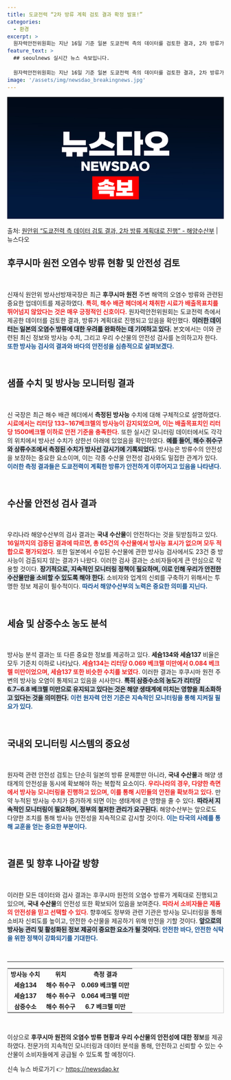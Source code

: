 ```yaml
---
title: 도쿄전력 “2차 방류 계획 검토 결과 확정 발표!”
categories:
  - 환경
excerpt: >
  원자력안전위원회는 지난 16일 기준 일본 도쿄전력 측의 데이터를 검토한 결과, 2차 방류가 계획대로 이뤄지고…
feature_text: >
  ## seoulnews 실시간 뉴스 속보입니다.

  원자력안전위원회는 지난 16일 기준 일본 도쿄전력 측의 데이터를 검토한 결과, 2차 방류가 계획대로 이뤄지고…
image: '/assets/img/newsdao_breakingnews.jpg'
---
```


![뉴스다오 속보](/assets/img/newsdao_breakingnews.jpg)

<p>출처: <a href="https://newsdao.kr/2187" rel="dofollow">원안위 “도쿄전력 측 데이터 검토 결과, 2차 방류 계획대로 진행” - 해양수산부</a> | 뉴스다오</p>

<h2 data-ke-size="size26">후쿠시마 원전 오염수 방류 현황 및 안전성 검토</h2>

<p data-ke-size="size16">&nbsp;</p>

신재식 원안위 방사선방재국장은 최근 **후쿠시마 원전** 주변 해역의 오염수 방류와 관련된 중요한 업데이트를 제공하였다. <b><span style="color: #ee2323;">특히, 해수 배관 헤더에서 채취한 시료가 배출목표치를 뛰어넘지 않았다는 것은 매우 긍정적인 신호이다.</span></b> 원자력안전위원회는 도쿄전력 측에서 제공한 데이터를 검토한 결과, 방류가 계획대로 진행되고 있음을 확인했다. <b><span style="background-color: #21538527;">이러한 데이터는 일본의 오염수 방류에 대한 우려를 완화하는 데 기여하고 있다.</span></b> 본文에서는 이와 관련된 최신 정보와 방사능 수치, 그리고 우리 수산물의 안전성 검사를 논의하고자 한다. <b><span style="color: #1a5490;">또한 방사능 검사의 결과와 바다의 안전성을 심층적으로 살펴보겠다.</span></b>

<p data-ke-size="size16">&nbsp;</p>

<h2 data-ke-size="size26">샘플 수치 및 방사능 모니터링 결과</h2>

<p data-ke-size="size16">&nbsp;</p>

신 국장은 최근 해수 배관 헤더에서 <b>측정된 방사능</b> 수치에 대해 구체적으로 설명하였다. <b><span style="color: #ee2323;">시료에서는 리터당 133~167베크렐의 방사능이 감지되었으며, 이는 배출목표치인 리터당 1500베크렐 이하로 안전 기준을 충족한다.</span></b> 또한 실시간 모니터링 데이터에서도 각각의 위치에서 방사선 수치가 상한선 아래에 있었음을 확인하였다. <b><span style="background-color: #21538527;">예를 들어, 해수 취수구와 상류수조에서 측정된 수치가 방사선 감시기에 기록되었다.</span></b> 방사능은 방류수의 안전성을 보장하는 중요한 요소이며, 이는 각종 수산물 안전성 검사와도 밀접한 관계가 있다. <b><span style="color: #1a5490;">이러한 측정 결과들은 도쿄전력이 계획한 방류가 안전하게 이루어지고 있음을 나타낸다.</span></b>

<p data-ke-size="size16">&nbsp;</p>

<h2 data-ke-size="size26">수산물 안전성 검사 결과</h2>

<p data-ke-size="size16">&nbsp;</p>

우리나라 해양수산부의 검사 결과는 <b>국내 수산물</b>이 안전하다는 것을 뒷받침하고 있다. <b><span style="color: #ee2323;">16일까지의 검증된 결과에 따르면, 총 65건의 수산물에서 방사능 표시가 없으며 모두 적합으로 평가되었다.</span></b> 또한 일본에서 수입된 수산물에 관한 방사능 검사에서도 23건 중 방사능이 검출되지 않는 결과가 나왔다. 이러한 검사 결과는 소비자들에게 큰 안심으로 작용할 것이다. <b><span style="background-color: #21538527;">장기적으로, 지속적인 모니터링 정책이 필요하며, 이로 인해 우리가 안전한 수산물만을 소비할 수 있도록 해야 한다.</span></b> 소비자와 업계의 신뢰를 구축하기 위해서는 투명한 정보 제공이 필수적이다. <b><span style="color: #1a5490;">따라서 해양수산부의 노력은 중요한 의미를 지닌다.</span></b>

<p data-ke-size="size16">&nbsp;</p>

<h2 data-ke-size="size26">세슘 및 삼중수소 농도 분석</h2>

<p data-ke-size="size16">&nbsp;</p>

방사능 분석 결과는 또 다른 중요한 정보를 제공하고 있다. <b>세슘134와 세슘137</b> 비율은 모두 기준치 이하로 나타났다. <b><span style="color: #ee2323;">세슘134는 리터당 0.069 베크렐 미만에서 0.084 베크렐 미만이었으며, 세슘137 또한 비슷한 수치를 보였다.</span></b> 이러한 결과는 후쿠시마 원전 주변의 방사능 오염이 통제되고 있음을 시사한다. <b><span style="background-color: #21538527;">특히 삼중수소의 농도가 리터당 6.7~6.8 베크렐 미만으로 유지되고 있다는 것은 해양 생태계에 미치는 영향을 최소화하고 있다는 것을 의미한다.</span></b> <b><span style="color: #1a5490;">이런 원자력 안전 기준은 지속적인 모니터링을 통해 지켜질 필요가 있다.</span></b>

<p data-ke-size="size16">&nbsp;</p>

<h2 data-ke-size="size26">국내외 모니터링 시스템의 중요성</h2>

<p data-ke-size="size16">&nbsp;</p>

원자력 관련 안전성 검토는 단순히 일본의 방류 문제뿐만 아니라, <b>국내 수산물</b>과 해양 생태계의 안전성을 동시에 확보해야 하는 복합적 요소이다. <b><span style="color: #ee2323;">우리나라의 경우, 다양한 측면에서 방사능 모니터링을 진행하고 있으며, 이를 통해 시민들의 안전을 확보하고 있다.</span></b> 만약 누적된 방사능 수치가 증가하게 되면 이는 생태계에 큰 영향을 줄 수 있다. <b><span style="background-color: #21538527;">따라서 지속적인 모니터링이 필요하며, 정부의 철저한 관리가 요구된다.</span></b> 해양수산부는 앞으로도 다양한 조치를 통해 방사능 안전성을 지속적으로 감시할 것이다. <b><span style="color: #1a5490;">이는 타국의 사례를 통해 교훈을 얻는 중요한 부분이다.</span></b>

<p data-ke-size="size16">&nbsp;</p>

<h2 data-ke-size="size26">결론 및 향후 나아갈 방향</h2>

<p data-ke-size="size16">&nbsp;</p>

이러한 모든 데이터와 검사 결과는 후쿠시마 원전의 오염수 방류가 계획대로 진행되고 있으며, <b>국내 수산물</b>의 안전성 또한 확보되어 있음을 보여준다. <b><span style="color: #ee2323;">따라서 소비자들은 제품의 안전성을 믿고 선택할 수 있다.</span></b> 향후에도 정부와 관련 기관은 방사능 모니터링을 통해 소비자 신뢰도를 높이고, 안전한 수산물을 제공하기 위해 만전을 기할 것이다. <b><span style="background-color: #21538527;">앞으로의 방사능 관리 및 활성화된 정보 제공이 중요한 요소가 될 것이다.</span></b> <b><span style="color: #1a5490;">안전한 바다, 안전한 식탁을 위한 정책이 강화되기를 기대한다.</span></b>

<p data-ke-size="size16">&nbsp;</p>

<hr>

<table style="width: 100%; border-collapse: collapse; border: 1px solid #ccc; ">

<tbody>

<tr>

<td style="text-align: center; height: 17px;"><b>방사능 수치</b></td>

<td style="text-align: center; height: 17px;"><b>위치</b></td>

<td style="text-align: center; height: 17px;"><b>측정 결과</b></td>

</tr>

<tr>

<td style="text-align: center; height: 17px;"><b>세슘134</b></td>

<td style="text-align: center; height: 17px;"><b>해수 취수구</b></td>

<td style="text-align: center; height: 17px;"><b>0.069 베크렐 미만</b></td>

</tr>

<tr>

<td style="text-align: center; height: 17px;"><b>세슘137</b></td>

<td style="text-align: center; height: 17px;"><b>해수 취수구</b></td>

<td style="text-align: center; height: 17px;"><b>0.064 베크렐 미만</b></td>

</tr>

<tr>

<td style="text-align: center; height: 17px;"><b>삼중수소</b></td>

<td style="text-align: center; height: 17px;"><b>해수 취수구</b></td>

<td style="text-align: center; height: 17px;"><b>6.7 베크렐 미만</b></td>

</tr>

</tbody>

</table>

<p data-ke-size="size16">&nbsp;</p> 

이상으로 **후쿠시마 원전의 오염수 방류 현황과 우리 수산물의 안전성에 대한 정보**를 제공하였다. 전문가의 지속적인 모니터링과 데이터 분석을 통해, 안전하고 신뢰할 수 있는 수산물이 소비자들에게 공급될 수 있도록 할 예정이다. 

신속 뉴스 바로가기 👉 <a href="https://newsdao.kr" rel="dofollow">https://newsdao.kr</a>


